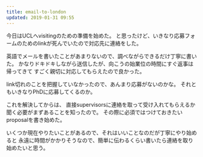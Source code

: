 ```yaml
---
title: email-to-london
updated: 2019-01-31 09:55
---
```


今日はUCLへvisitingのための準備を始めた。
と思ったけど、いきなり応募フォームのためのlinkが死んでいたので対応先に連絡をした。

英語でメールを書いたことがあまりないので、調べながらできるだけ丁寧に書いた。
かなりドキドキしながら送信したが、向こうの始業位の時間にすぐ返事は帰ってきて
すごく親切に対応してもらえたので良かった。

link切れのことを把握していなかったので、あんまり応募がないのかな。
それともいきなりPhDに応募してくるのか。

これを解決してからは、
直接supervisorsに連絡を取って受け入れてもらえるか聞く必要がまずあることを知ったので。
その際に必須ではつけておきたいproposalを書き始めた。

いくつか現在やりたいことがあるので、それはいいことなのだが丁寧にやり始めると
永遠に時間がかかりそうなので、簡単に伝わるくらい書いたら連絡を取り始めたいと思う。

